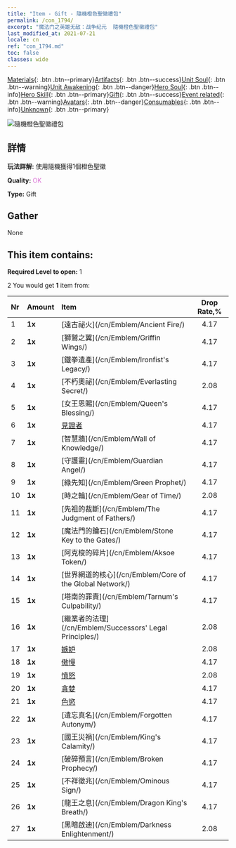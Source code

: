 ```yaml
---
title: "Item - Gift - 隨機橙色聖徽禮包"
permalink: /con_1794/
excerpt: "魔法门之英雄无敌：战争纪元  隨機橙色聖徽禮包"
last_modified_at: 2021-07-21
locale: cn
ref: "con_1794.md"
toc: false
classes: wide
---
```

 [Materials](/ItemsCN/){: .btn .btn--primary}[Artifacts](/ItemsCN/Artifacts/){: .btn .btn--success}[Unit Soul](/ItemsCN/UnitSoul/){: .btn .btn--warning}[Unit Awakening](/ItemsCN/UnitAwakening/){: .btn .btn--danger}[Hero Soul](/ItemsCN/HeroSoul/){: .btn .btn--info}[Hero Skill](/ItemsCN/HeroSkill/){: .btn .btn--primary}[Gift](/ItemsCN/Gift/){: .btn .btn--success}[Event related](/ItemsCN/Events/){: .btn .btn--warning}[Avatars](/ItemsCN/Avatars/){: .btn .btn--danger}[Consumables](/ItemsCN/Consumables/){: .btn .btn--info}[Unknown](/ItemsCN/Unknown/){: .btn .btn--primary}

 ![隨機橙色聖徽禮包](/images/t/i_907416.png)

## 詳情
 **玩法詳解:** 使用隨機獲得1個橙色聖徽

 **Quality:** <span style="color: #DA70D6">OK</span>

 **Type:** Gift

## Gather

  None

## This item contains:

 **Required Level to open:** 1

 2 You would get **1** item  from:

  | Nr | Amount |     Item    | Drop Rate,% |
  |:---|:-------|:------------|:---------:|
  | 1 |  **1x** | [遠古祕火](/cn/Emblem/Ancient Fire/) | 4.17 | 
  | 2 |  **1x** | [獅鷲之翼](/cn/Emblem/Griffin Wings/) | 4.17 | 
  | 3 |  **1x** | [鐵拳遺產](/cn/Emblem/Ironfist's Legacy/) | 4.17 | 
  | 4 |  **1x** | [不朽奧祕](/cn/Emblem/Everlasting Secret/) | 2.08 | 
  | 5 |  **1x** | [女王恩賜](/cn/Emblem/Queen's Blessing/) | 4.17 | 
  | 6 |  **1x** | [見證者](/cn/Emblem/Witness/) | 4.17 | 
  | 7 |  **1x** | [智慧牆](/cn/Emblem/Wall of Knowledge/) | 4.17 | 
  | 8 |  **1x** | [守護靈](/cn/Emblem/Guardian Angel/) | 4.17 | 
  | 9 |  **1x** | [綠先知](/cn/Emblem/Green Prophet/) | 4.17 | 
  | 10 |  **1x** | [時之輪](/cn/Emblem/Gear of Time/) | 2.08 | 
  | 11 |  **1x** | [先祖的裁斷](/cn/Emblem/The Judgment of Fathers/) | 4.17 | 
  | 12 |  **1x** | [魔法門的鑰石](/cn/Emblem/Stone Key to the Gates/) | 4.17 | 
  | 13 |  **1x** | [阿克梭的碎片](/cn/Emblem/Aksoe Token/) | 4.17 | 
  | 14 |  **1x** | [世界網道的核心](/cn/Emblem/Core of the Global Network/) | 4.17 | 
  | 15 |  **1x** | [塔南的罪責](/cn/Emblem/Tarnum's Culpability/) | 4.17 | 
  | 16 |  **1x** | [繼業者的法理](/cn/Emblem/Successors' Legal Principles/) | 2.08 | 
  | 17 |  **1x** | [嫉妒](/cn/Emblem/Jealousy/) | 2.08 | 
  | 18 |  **1x** | [傲慢](/cn/Emblem/Arrogance/) | 4.17 | 
  | 19 |  **1x** | [憤怒](/cn/Emblem/Anger/) | 2.08 | 
  | 20 |  **1x** | [貪婪](/cn/Emblem/Greed/) | 4.17 | 
  | 21 |  **1x** | [色慾](/cn/Emblem/Lust/) | 4.17 | 
  | 22 |  **1x** | [遺忘真名](/cn/Emblem/Forgotten Autonym/) | 4.17 | 
  | 23 |  **1x** | [國王災禍](/cn/Emblem/King's Calamity/) | 4.17 | 
  | 24 |  **1x** | [破碎預言](/cn/Emblem/Broken Prophecy/) | 4.17 | 
  | 25 |  **1x** | [不祥徵兆](/cn/Emblem/Ominous Sign/) | 4.17 | 
  | 26 |  **1x** | [龍王之息](/cn/Emblem/Dragon King's Breath/) | 4.17 | 
  | 27 |  **1x** | [黑暗啟迪](/cn/Emblem/Darkness Enlightenment/) | 2.08 | 
